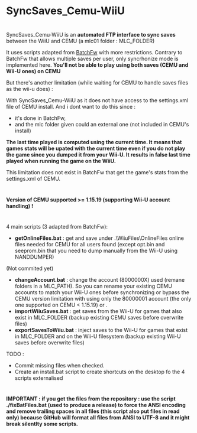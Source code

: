 # SyncSaves_Cemu-WiiU

#
SyncSaves_Cemu-WiiU is an **automated FTP interface to sync saves** between the WiiU and CEMU (a mlc01 folder : MLC_FOLDER)


It uses scripts adapted from [BatchFw](https://github.com/Laf111/CEMU-Batch-Framework) with more restrictions. Contrary to BatchFw that allows multiple saves per user, only syncrhonize mode is implemented here. **You'll not be able to play using both saves (CEMU and Wii-U ones) on CEMU**

But there's another limitation (while waiting for CEMU to handle saves files as the wii-u does) : 

With SyncSaves_Cemu-WiiU as it does not have access to the settings.xml file of CEMU install.
And i dont want to do this since :
- it's done in BatchFw,
- and the mlc folder given could an external one (not included in CEMU's install)

**The last time played is computed using the current time. It means that games stats will be upated with the current time even if you do not play the game since you dumped it from your Wii-U. It results in false last time played when running the game on the WiiU.**

This limitation does not exist in BatchFw that get the game's stats from the settings.xml of CEMU. 

#
**Version of CEMU supported >= 1.15.19 (supporting Wii-U account handling) !**
#

4 main scripts (3 adapted from BatchFw):

- **getOnlineFiles.bat** : get and save under .\WiiuFiles\OnlineFiles online files needed for CEMU for all users found
  (except opt.bin and seeprom.bin that you need to dump manually from the Wii-U using NANDDUMPER)

(Not commited yet)
- **changeAccount.bat** : change the account (8000000X) used (remane folders in a MLC_PATH). So you can rename your existing CEMU accounts to match your Wii-U ones before synchronizing or bypass the CEMU version limitation with using only the 80000001 account (the only one supported on CEMU < 1.15.19) or .
- **importWiiuSaves.bat** : get saves from the Wii-U for games that also exist in MLC_FOLDER (backup existing CEMU saves before overwrite files)
- **exportSavesToWiiu.bat** : inject saves to the Wii-U for games that exist in MLC_FOLDER and on the Wii-U filesystem (backup existing Wii-U saves before overwrite files)

TODO : 

- Commit missing files when checked.
- Create an install.bat script to create shortcuts on the desktop fo the 4 scripts externalised

# 
**IMPORTANT : if you get the files from the repository : use the script ./fixBatFiles.bat (used to produce a release) to force the ANSI encoding and remove trailing spaces in all files (this script also put files in read only) because GitHub will format all files from ANSI to UTF-8 and it might break silentlty some scripts.**
#
